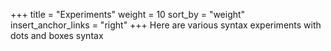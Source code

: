 +++
title = "Experiments"
weight = 10
sort_by = "weight"
insert_anchor_links = "right"
+++
Here are various syntax experiments with dots and boxes syntax
